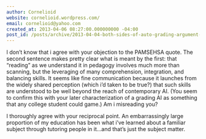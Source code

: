 ```yaml
---
author: Cornelioid
website: cornelioid.wordpress.com/
email: cornelioid@yahoo.com
created_at: 2013-04-06 08:27:00.000000000 -04:00
post_id: /posts/archive/2013-04-04-both-sides-of-auto-grading-argument-miss-the-point/
---
```



I don’t know that i agree with your objection to the PAMSEHSA quote. The second sentence makes pretty clear what is meant by the first: that “reading” as we understand it in pedagogy involves much more than scanning, but the leveraging of many comprehension, integration, and balancing skills. It seems like fine communication because it launches from the widely shared perception (which i’d taken to be true?) that such skills are understood to be well beyond the reach of contemporary AI. (You seem to confirm this with your later characterization of a grading AI as something that any college student could game.) Am i misreading you?

I thoroughly agree with your reciprocal point. An embarrassingly large proportion of my education has been what i’ve learned about a familiar subject through tutoring people in it…and that’s just the subject matter.
